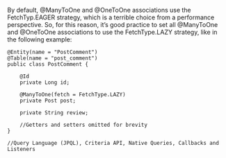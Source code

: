 By default, @ManyToOne and @OneToOne associations use the FetchTyp.EAGER strategy, which is a
terrible choice from a performance perspective. So, for this reason, it’s good practice to set all
@ManyToOne and @OneToOne associations to use the FetchType.LAZY strategy, like in the following
example:

```
@Entity(name = "PostComment")
@Table(name = "post_comment")
public class PostComment {
 
    @Id
    private Long id;
 
    @ManyToOne(fetch = FetchType.LAZY)
    private Post post;
 
    private String review;
     
    //Getters and setters omitted for brevity
}

//Query Language (JPQL), Criteria API, Native Queries, Callbacks and Listeners
```